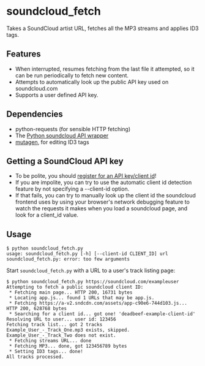 # soundcloud_fetch
Takes a SoundCloud artist URL, fetches all the MP3 streams and applies ID3 tags.

## Features

* When interrupted, resumes fetching from the last file it attempted, so it can be run periodically to fetch new content.
* Attempts to automatically look up the public API key used on soundcloud.com
* Supports a user defined API key.

## Dependencies

* python-requests (for sensible HTTP fetching)
* The [Python soundcloud API wrapper](https://pypi.python.org/pypi/soundcloud)
* [mutagen](https://pypi.python.org/pypi/mutagen), for editing ID3 tags

## Getting a SoundCloud API key

* To be polite, you should [register for an API key/client id](http://soundcloud.com/you/apps)!
* If you are impolite, you can try to use the automatic client id detection feature by not specifying a --client-id option.
* If that fails, you can try to manually look up the client id the soundcloud frontend uses by using your browser's network debugging feature to watch the requests it makes when you load a soundcloud page, and look for a client_id value.

## Usage

```
$ python soundcloud_fetch.py 
usage: soundcloud_fetch.py [-h] [--client-id CLIENT_ID] url
soundcloud_fetch.py: error: too few arguments
```

Start ```soundcloud_fetch.py``` with a URL to a user's track listing page:

```
$ python soundcloud_fetch.py https://soundcloud.com/exampleuser
Attempting to fetch a public soundcloud client ID:
 * Fetching main page... HTTP 200, 16731 bytes
 * Locating app.js... found 1 URLs that may be app.js.
 * Fetching https://a-v2.sndcdn.com/assets/app-c90e6-744d103.js... HTTP 200, 628768 bytes
 * Searching for a client id... got one! 'deadbeef-example-client-id'
Resolving URL to user... user id: 123456
Fetching track list... got 2 tracks
Example_User_-_Track_One.mp3 exists, skipped.
Example_User_-_Track_Two does not exist.
 * Fetching streams URL... done
 * Fetching MP3... done, got 123456789 bytes
 * Setting ID3 tags... done!
All tracks processed.
```

